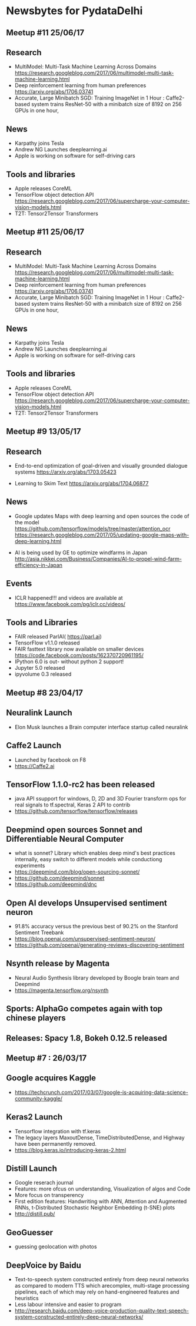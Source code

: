# Newsbytes for PydataDelhi

## Meetup #11 25/06/17

## Research
* MultiModel: Multi-Task Machine Learning Across Domains
https://research.googleblog.com/2017/06/multimodel-multi-task-machine-learning.html
* Deep reinforcement learning from human preferences
https://arxiv.org/abs/1706.03741
* Accurate, Large Minibatch SGD: Training ImageNet in 1 Hour : 
Caffe2-based system trains ResNet-50 with a minibatch size of 8192 on 256 GPUs in one hour,

## News
* Karpathy joins Tesla
* Andrew NG Launches deeplearning.ai
* Apple is working on software for self-driving cars 

## Tools and libraries
* Apple releases CoreML
* TensorFlow object detection API
https://research.googleblog.com/2017/06/supercharge-your-computer-vision-models.html
* T2T: Tensor2Tensor Transformers



## Meetup #11 25/06/17

## Research
* MultiModel: Multi-Task Machine Learning Across Domains
https://research.googleblog.com/2017/06/multimodel-multi-task-machine-learning.html
* Deep reinforcement learning from human preferences
https://arxiv.org/abs/1706.03741
* Accurate, Large Minibatch SGD: Training ImageNet in 1 Hour : 
Caffe2-based system trains ResNet-50 with a minibatch size of 8192 on 256 GPUs in one hour,

## News
* Karpathy joins Tesla
* Andrew NG Launches deeplearning.ai
* Apple is working on software for self-driving cars 

## Tools and libraries
* Apple releases CoreML
* TensorFlow object detection API
https://research.googleblog.com/2017/06/supercharge-your-computer-vision-models.html
* T2T: Tensor2Tensor Transformers




## Meetup #9 13/05/17

## Research
* End-to-end optimization of goal-driven and visually grounded dialogue systems
https://arxiv.org/abs/1703.05423

* Learning to Skim Text
https://arxiv.org/abs/1704.06877

## News
* Google updates Maps with deep learning and open sources the code of the model
https://github.com/tensorflow/models/tree/master/attention_ocr
https://research.googleblog.com/2017/05/updating-google-maps-with-deep-learning.html

* AI is being used by GE to optimize windfarms in Japan 
http://asia.nikkei.com/Business/Companies/AI-to-propel-wind-farm-efficiency-in-Japan


## Events
* ICLR happened!!! and videos are available at https://www.facebook.com/pg/iclr.cc/videos/

## Tools and Libraries
* FAIR released ParlAI( https://parl.ai) 
* TensorFlow v1.1.0 released
* FAIR fasttext library now available on smaller devices
https://code.facebook.com/posts/162370720961195/
* IPython 6.0 is out- without python 2 support!
* Jupyter 5.0 released
* ipyvolume 0.3 released



## Meetup #8 23/04/17

## Neuralink Launch
* Elon Musk launches a Brain computer interface startup called neuralink

## Caffe2 Launch
* Launched by facebook on F8
* https://Caffe2.ai

## TensorFlow 1.1.0-rc2 has been released
* java API ssupport for windows, D, 2D and 3D Fourier transform ops for real signals to tf.spectral, Keras 2 API to contrib
* https://github.com/tensorflow/tensorflow/releases

## Deepmind open sources Sonnet and Differentiable Neural Computer
* what is sonnet? Library which enables deep mind's best practices internally, easy switch to different models while conductiong experiments
* https://deepmind.com/blog/open-sourcing-sonnet/
* https://github.com/deepmind/sonnet
* https://github.com/deepmind/dnc

## Open AI develops Unsupervised sentiment neuron
* 91.8% accuracy versus the previous best of 90.2% on the Stanford Sentiment Treebank
* https://blog.openai.com/unsupervised-sentiment-neuron/
* https://github.com/openai/generating-reviews-discovering-sentiment

## Nsynth release by Magenta
* Neural Audio Synthesis library developed by Boogle brain team and Deepmind
* https://magenta.tensorflow.org/nsynth

## Sports: AlphaGo competes again with top chinese players

## Releases: Spacy 1.8, Bokeh 0.12.5 released


## Meetup #7 : 26/03/17

## Google acquires Kaggle
* https://techcrunch.com/2017/03/07/google-is-acquiring-data-science-community-kaggle/

## Keras2 Launch
* Tensorflow integration with tf.keras
* The legacy layers MaxoutDense, TimeDistributedDense, and Highway have been permanently removed.
* https://blog.keras.io/introducing-keras-2.html

## Distill Launch
* Google reserach journal
* Features: more ofcus on understanding, Visualization of algos and Code
* More focus on transperency 
* First edition features: Handwriting with ANN, Attention and Augmented RNNs, t-Distributed Stochastic Neighbor Embedding (t-SNE) plots
* http://distill.pub/

## GeoGuesser
* guessing geolocation with photos

## DeepVoice by Baidu
* Text-to-speech system constructed entirely from deep neural networks as compared to modern TTS which arecomplex, multi-stage processing pipelines, each of which may rely on hand-engineered features and heuristics
* Less labour intensive and easier to program
* http://research.baidu.com/deep-voice-production-quality-text-speech-system-constructed-entirely-deep-neural-networks/

